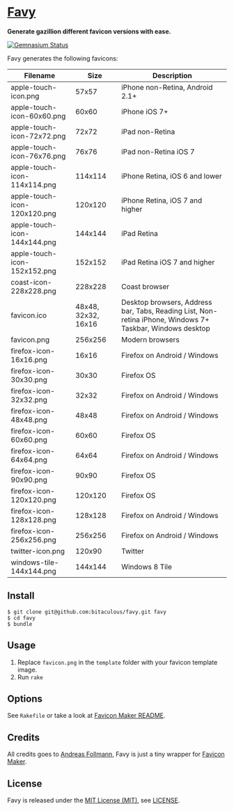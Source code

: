 [Favy]
======

**Generate gazillion different favicon versions with ease.**

[![Gemnasium Status][Gemnasium Status]][Gemnasium]

Favy generates the following favicons:

| Filename                     | Size                | Description                                                                                               |
| ---------------------------- | ------------------- | --------------------------------------------------------------------------------------------------------- |
| apple-touch-icon.png         | 57x57               | iPhone non-Retina, Android 2.1+                                                                           |
| apple-touch-icon-60x60.png   | 60x60               | iPhone iOS 7+                                                                                             |
| apple-touch-icon-72x72.png   | 72x72               | iPad non-Retina                                                                                           |
| apple-touch-icon-76x76.png   | 76x76               | iPad non-Retina iOS 7                                                                                     |
| apple-touch-icon-114x114.png | 114x114             | iPhone Retina, iOS 6 and lower                                                                            |
| apple-touch-icon-120x120.png | 120x120             | iPhone Retina, iOS 7 and higher                                                                           |
| apple-touch-icon-144x144.png | 144x144             | iPad Retina                                                                                               |
| apple-touch-icon-152x152.png | 152x152             | iPad Retina iOS 7 and higher                                                                              |
| coast-icon-228x228.png       | 228x228             | Coast browser                                                                                             |
| favicon.ico                  | 48x48, 32x32, 16x16 | Desktop browsers, Address bar, Tabs, Reading List, Non-retina iPhone, Windows 7+ Taskbar, Windows desktop |
| favicon.png                  | 256x256             | Modern browsers                                                                                           |
| firefox-icon-16x16.png       | 16x16               | Firefox on Android / Windows                                                                              |
| firefox-icon-30x30.png       | 30x30               | Firefox OS                                                                                                |
| firefox-icon-32x32.png       | 32x32               | Firefox on Android / Windows                                                                              |
| firefox-icon-48x48.png       | 48x48               | Firefox on Android / Windows                                                                              |
| firefox-icon-60x60.png       | 60x60               | Firefox OS                                                                                                |
| firefox-icon-64x64.png       | 64x64               | Firefox on Android / Windows                                                                              |
| firefox-icon-90x90.png       | 90x90               | Firefox OS                                                                                                |
| firefox-icon-120x120.png     | 120x120             | Firefox OS                                                                                                |
| firefox-icon-128x128.png     | 128x128             | Firefox on Android / Windows                                                                              |
| firefox-icon-256x256.png     | 256x256             | Firefox on Android / Windows                                                                              |
| twitter-icon.png             | 120x90              | Twitter                                                                                                   |
| windows-tile-144x144.png     | 144x144             | Windows 8 Tile                                                                                            |

Install
-------

    $ git clone git@github.com:bitaculous/favy.git favy
    $ cd favy
    $ bundle

Usage
-----

1. Replace `favicon.png` in the `template` folder with your favicon template image.
2. Run `rake`

Options
-------

See `Rakefile` or take a look at [Favicon Maker README].

Credits
-------

All credits goes to [Andreas Follmann], Favy is just a tiny wrapper for [Favicon Maker].

License
-------

Favy is released under the [MIT License (MIT)], see [LICENSE].

[Andreas Follmann]: https://github.com/follmann "Andreas Follmann"
[Favicon Maker]: https://github.com/follmann/favicon_maker "Favicon Maker"
[Favicon Maker README]: https://github.com/follmann/favicon_maker/blob/master/README.md "Favicon Maker README"
[Favy]: https://bitaculous.github.io/favy/ "Generate gazillion different favicon versions with ease."
[Gemnasium]: https://gemnasium.com/bitaculous/favy "Favy at Gemnasium"
[Gemnasium Status]: https://img.shields.io/gemnasium/bitaculous/favy.svg?style=flat "Gemnasium Status"
[LICENSE]: https://raw.githubusercontent.com/bitaculous/favy/master/LICENSE "License"
[MIT License (MIT)]: http://opensource.org/licenses/MIT "The MIT License (MIT)"